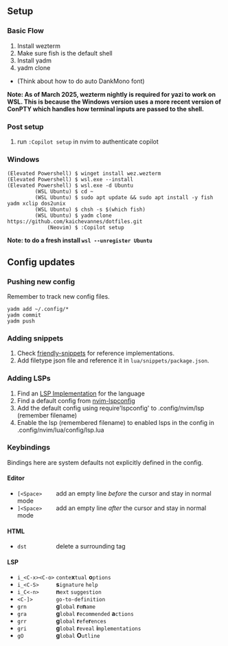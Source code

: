## Setup
### Basic Flow
1. Install wezterm
2. Make sure fish is the default shell
3. Install yadm
4. yadm clone
- (Think about how to do auto DankMono font)

**Note: As of March 2025, wezterm nightly is required for yazi to work on WSL. This is because the Windows version uses a more recent version of ConPTY which handles how terminal inputs are passed to the shell.**
  
### Post setup
1. run `:Copilot setup` in nvim to authenticate copilot

### Windows
```
(Elevated Powershell) $ winget install wez.wezterm 
(Elevated Powershell) $ wsl.exe --install
(Elevated Powershell) $ wsl.exe -d Ubuntu
         (WSL Ubuntu) $ cd ~
         (WSL Ubuntu) $ sudo apt update && sudo apt install -y fish yadm xclip dos2unix
         (WSL Ubuntu) $ chsh -s $(which fish)
         (WSL Ubuntu) $ yadm clone https://github.com/kaichevannes/dotfiles.git
             (Neovim) $ :Copilot setup
```

**Note: to do a fresh install `wsl --unregister Ubuntu`**
## Config updates
### Pushing new config
Remember to track new config files.
```
yadm add ~/.config/*
yadm commit
yadm push
```
### Adding snippets
1. Check [friendly-snippets](https://github.com/rafamadriz/friendly-snippets/tree/main/snippets) for reference implementations.
2. Add filetype json file and reference it in `lua/snippets/package.json`.
### Adding LSPs
1. Find an [LSP Implementation](https://microsoft.github.io/language-server-protocol/implementors/servers/) for the language
2. Find a default config from [nvim-lspconfig](https://github.com/neovim/nvim-lspconfig/blob/master/doc/configs.md)
3. Add the default config using require'lspconfig' to .config/nvim/lsp (remember filename)
4. Enable the lsp (remembered filename) to enabled lsps in the config in .config/nvim/lua/config/lsp.lua

### Keybindings
Bindings here are system defaults not explicitly defined in the config.
#### Editor
- `[<Space>    ` add an empty line _before_ the cursor and stay in normal mode
- `]<Space>    ` add an empty line _after_ the cursor and stay in normal mode
#### HTML
- `dst         ` delete a surrounding tag
#### LSP
- `i_<C-x><C-o>` `conte`**x**`tual` **o**`ptions`
- `i_<C-S>     ` **s**`ignature` `help`
- `i_C<-n>     ` **n**`ext` `suggestion`
- `<C-]>       ` `go-to-definition`
- `grn         ` **g**`lobal` **r**`e`**n**`ame`
- `gra         ` **g**`lobal` **r**`ecommended` **a**`ctions`
- `grr         ` **g**`lobal` **r**`efe`**r**`ences`
- `gri         ` **g**`lobal` **r**`eveal` **i**`mplementations`
- `gO          ` **g**`lobal` **O**`utline`
